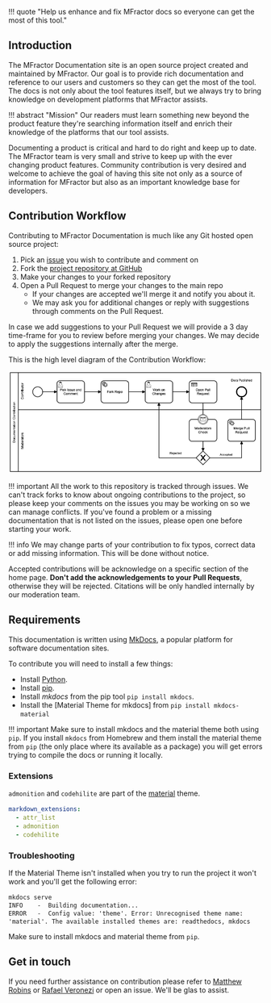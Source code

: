!!! quote "Help us enhance and fix MFractor docs so everyone can get the most of this tool."

## Introduction

The MFractor Documentation site is an open source project created and maintained by MFractor. Our goal is to provide rich documentation and reference to our users and customers so they can get the most of the tool. The docs is not only about the tool features itself, but we always try to bring knowledge on development platforms that MFractor assists.

!!! abstract "Mission"
    Our readers must learn something new beyond the product feature they're searching information itself and enrich their knowledge of the platforms that our tool assists.

Documenting a product is critical and hard to do right and keep up to date. The MFractor team is very small and strive to keep up with the ever changing product features. Community contribution is very desired and welcome to achieve the goal of having this site not only as a source of information for MFractor but also as an important knowledge base for developers.

## Contribution Workflow

Contributing to MFractor Documentation is much like any Git hosted open source project:

1. Pick an [issue](https://github.com/mfractor/mfractor.github.io/issues) you wish to contribute and comment on
2. Fork the [project repository at GitHub](https://github.com/mfractor/mfractor.github.io/)
3. Make your changes to your forked repository
4. Open a Pull Request to merge your changes to the main repo
    * If your changes are accepted we'll merge it and notify you about it.
    * We may ask you for additional changes or reply with suggestions through comments on the Pull Request.
    
In case we add suggestions to your Pull Request we will provide a 3 day time-frame for you to review before merging your changes. We may decide to apply the suggestions internally after the merge.

This is the high level diagram of the Contribution Workflow:

![](/img/contribution-workflow.png)

!!! important
    All the work to this repository is tracked through issues. We can't track forks to know about ongoing contributions to the project, so please keep your comments on the issues you may be working on so we can manage conflicts. If you've found a problem or a missing documentation that is not listed on the issues, please open one before starting your work.

!!! info
    We may change parts of your contribution to fix typos, correct data or add missing information. This will be done without notice.

Accepted contributions will be acknowledge on a specific section of the home page. **Don't add the acknowledgements to your Pull Requests**, otherwise they will be rejected. Citations will be only handled internally by our moderation team.

## Requirements

This documentation is written using [MkDocs](https://www.mkdocs.org/), a popular platform for software documentation sites.

To contribute you will need to install a few things:

* Install [Python](https://www.python.org/).
* Install [pip](https://pip.readthedocs.io/en/stable/installing/).
* Install *mkdocs* from the pip tool `pip install mkdocs`.
* Install the [Material Theme for mkdocs] from `pip install mkdocs-material`

!!! important
    Make sure to install mkdocs and the material theme both using `pip`. If you install `mkdocs` from Homebrew and them install the material theme from `pip` (the only place where its available as a package) you will get errors trying to compile the docs or running it locally.

### Extensions

`admonition` and `codehilite` are part of the [material][material] theme.

```yml
markdown_extensions:
  - attr_list
  - admonition
  - codehilite
```

[material]: https://squidfunk.github.io/mkdocs-material/

### Troubleshooting

If the Material Theme isn't installed when you try to run the project it won't work and you'll get the following error:

```
mkdocs serve
INFO    -  Building documentation... 
ERROR   -  Config value: 'theme'. Error: Unrecognised theme name: 'material'. The available installed themes are: readthedocs, mkdocs 
```

Make sure to install mkdocs and material theme from `pip`.

## Get in touch

If you need further assistance on contribution please refer to [Matthew Robins](https://twitter.com/matthewrdev) or [Rafael Veronezi](https://twitter.com/ravero) or open an issue. We'll be glas to assist.
